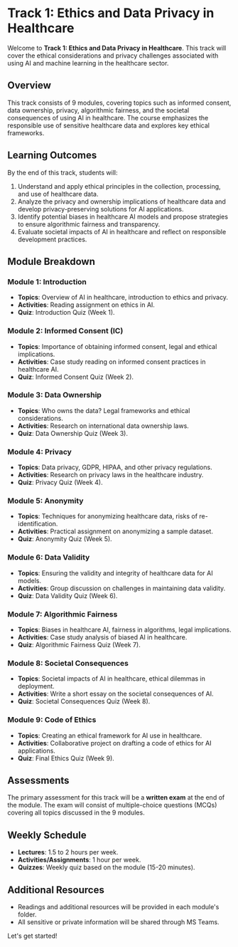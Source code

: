 # Track 1: Ethics and Data Privacy in Healthcare

Welcome to **Track 1: Ethics and Data Privacy in Healthcare**. This track will cover the ethical considerations and privacy challenges associated with using AI and machine learning in the healthcare sector.

## Overview
This track consists of 9 modules, covering topics such as informed consent, data ownership, privacy, algorithmic fairness, and the societal consequences of using AI in healthcare. The course emphasizes the responsible use of sensitive healthcare data and explores key ethical frameworks.

## Learning Outcomes
By the end of this track, students will:
1.	Understand and apply ethical principles in the collection, processing, and use of healthcare data.
2.	Analyze the privacy and ownership implications of healthcare data and develop privacy-preserving solutions for AI applications.
3.	Identify potential biases in healthcare AI models and propose strategies to ensure algorithmic fairness and transparency.
4.	Evaluate societal impacts of AI in healthcare and reflect on responsible development practices.

## Module Breakdown

### Module 1: Introduction
- **Topics**: Overview of AI in healthcare, introduction to ethics and privacy.
- **Activities**: Reading assignment on ethics in AI.
- **Quiz**: Introduction Quiz (Week 1).

### Module 2: Informed Consent (IC)
- **Topics**: Importance of obtaining informed consent, legal and ethical implications.
- **Activities**: Case study reading on informed consent practices in healthcare AI.
- **Quiz**: Informed Consent Quiz (Week 2).

### Module 3: Data Ownership
- **Topics**: Who owns the data? Legal frameworks and ethical considerations.
- **Activities**: Research on international data ownership laws.
- **Quiz**: Data Ownership Quiz (Week 3).

### Module 4: Privacy
- **Topics**: Data privacy, GDPR, HIPAA, and other privacy regulations.
- **Activities**: Research on privacy laws in the healthcare industry.
- **Quiz**: Privacy Quiz (Week 4).

### Module 5: Anonymity
- **Topics**: Techniques for anonymizing healthcare data, risks of re-identification.
- **Activities**: Practical assignment on anonymizing a sample dataset.
- **Quiz**: Anonymity Quiz (Week 5).

### Module 6: Data Validity
- **Topics**: Ensuring the validity and integrity of healthcare data for AI models.
- **Activities**: Group discussion on challenges in maintaining data validity.
- **Quiz**: Data Validity Quiz (Week 6).

### Module 7: Algorithmic Fairness
- **Topics**: Biases in healthcare AI, fairness in algorithms, legal implications.
- **Activities**: Case study analysis of biased AI in healthcare.
- **Quiz**: Algorithmic Fairness Quiz (Week 7).

### Module 8: Societal Consequences
- **Topics**: Societal impacts of AI in healthcare, ethical dilemmas in deployment.
- **Activities**: Write a short essay on the societal consequences of AI.
- **Quiz**: Societal Consequences Quiz (Week 8).

### Module 9: Code of Ethics
- **Topics**: Creating an ethical framework for AI use in healthcare.
- **Activities**: Collaborative project on drafting a code of ethics for AI applications.
- **Quiz**: Final Ethics Quiz (Week 9).

## Assessments
The primary assessment for this track will be a **written exam** at the end of the module. The exam will consist of multiple-choice questions (MCQs) covering all topics discussed in the 9 modules.

## Weekly Schedule
- **Lectures**: 1.5 to 2 hours per week.
- **Activities/Assignments**: 1 hour per week.
- **Quizzes**: Weekly quiz based on the module (15-20 minutes).

## Additional Resources
- Readings and additional resources will be provided in each module's folder.
- All sensitive or private information will be shared through MS Teams.

Let's get started!

